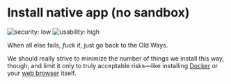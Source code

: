 # Install native app (no sandbox)

![security: low](https://img.shields.io/badge/security-low-red) ![usability: high](https://img.shields.io/badge/usability-high-blue)

When all else fails, _fuck it_, just go back to the Old Ways.

We should really strive to minimize the number of things we install this way, though, and limit it only to truly acceptable risks—like installing [Docker](containers.md) or your [web browser](browser.md) itself.